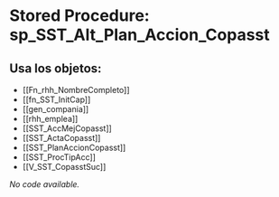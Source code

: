 # Stored Procedure: sp_SST_Alt_Plan_Accion_Copasst

## Usa los objetos:
- [[Fn_rhh_NombreCompleto]]
- [[fn_SST_InitCap]]
- [[gen_compania]]
- [[rhh_emplea]]
- [[SST_AccMejCopasst]]
- [[SST_ActaCopasst]]
- [[SST_PlanAccionCopasst]]
- [[SST_ProcTipAcc]]
- [[V_SST_CopasstSuc]]

*No code available.*
